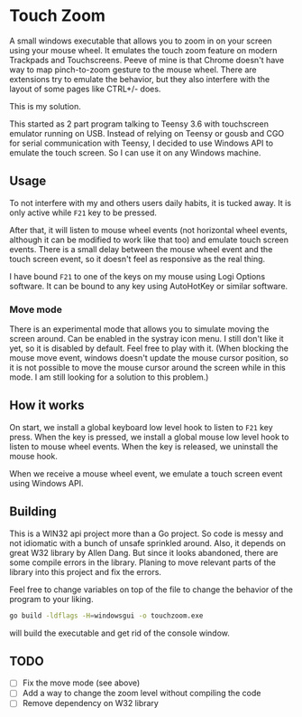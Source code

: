 # Touch Zoom

A small windows executable that allows you to zoom in on your screen using your mouse wheel. It emulates the touch zoom feature on modern Trackpads and Touchscreens.
Peeve of mine is that Chrome doesn't have way to map pinch-to-zoom gesture to the mouse wheel. 
There are extensions try to emulate the behavior, but they also interfere with the layout of some pages like CTRL+/- does.

This is my solution.

This started as 2 part program talking to Teensy 3.6 with touchscreen emulator running on USB.
Instead of relying on Teensy or gousb and CGO for serial communication with Teensy, I decided to use Windows API to emulate the touch screen. So I can use it on any Windows machine.

## Usage

To not interfere with my and others users daily habits, it is tucked away.
It is only active while  ```F21``` key to be pressed.

After that, it will listen to mouse wheel events (not horizontal wheel events, although it can be modified to work like that too) and emulate touch screen events.
There is a small delay between the mouse wheel event and the touch screen event, so it doesn't feel as responsive as the real thing.

I have bound ```F21``` to one of the keys on my mouse using Logi Options software. It can be bound to any key using AutoHotKey or similar software.

### Move mode

There is an experimental mode that allows you to simulate moving the screen around. Can be enabled in the systray icon menu.
I still don't like it yet, so it is disabled by default. Feel free to play with it.
(When blocking the mouse move event, windows doesn't update the mouse cursor position, so it is not possible to move the mouse cursor around the screen while in this mode. I am still looking for a solution to this problem.)

## How it works

On start, we install a global keyboard low level hook to listen to ```F21``` key press.
When the key is pressed, we install a global mouse low level hook to listen to mouse wheel events.
When the key is released, we uninstall the mouse hook.

When we receive a mouse wheel event, we emulate a touch screen event using Windows API.

## Building

This is a WIN32 api project more than a Go project. So code is messy and not idiomatic with a bunch of unsafe sprinkled around.
Also, it depends on great W32 library by Allen Dang. But since it looks abandoned, there are some compile errors in the library.
Planing to move relevant parts of the library into this project and fix the errors.

Feel free to change variables on top of the file to change the behavior of the program to your liking.

```bash
go build -ldflags -H=windowsgui -o touchzoom.exe
```
will build the executable and get rid of the console window.

## TODO

- [ ] Fix the move mode (see above)
- [ ] Add a way to change the zoom level without compiling the code
- [ ] Remove dependency on W32 library
